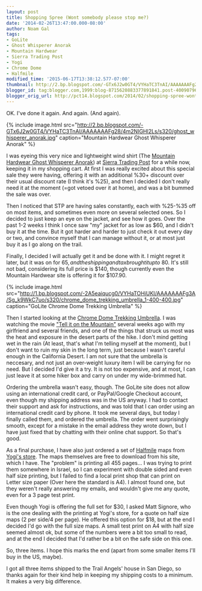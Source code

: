 ```yaml
---
layout: post
title: Shopping Spree (Wont somebody please stop me?)
date: '2014-02-26T13:47:00.000-08:00'
author: Noam Gal
tags:
- GoLite
- Ghost Whisperer Anorak
- Mountain Hardwear
- Sierra Trading Post
- Yogi
- Chrome Dome
- Halfmile
modified_time: '2015-06-17T13:38:12.577-07:00'
thumbnail: http://2.bp.blogspot.com/-GTx6J2w0GT4/VYHaTC3TnAI/AAAAAAAFg28/4m2NIGHl2Ls/s72-c/ghost_whisperer_anorak.jpg
blogger_id: tag:blogger.com,1999:blog-8715620883377891841.post-4009079629573607742
blogger_orig_url: http://pct14.blogspot.com/2014/02/shopping-spree-wont-somebody-please.html
---
```


OK. I've done it again. And again. (And again).
 
{% include image.html src="http://2.bp.blogspot.com/-GTx6J2w0GT4/VYHaTC3TnAI/AAAAAAAFg28/4m2NIGHl2Ls/s320/ghost_whisperer_anorak.jpg" caption="Mountain Hardwear Ghost Whisperer Anorak" %}

I was eyeing this very nice and lightweight wind shirt (The [Mountain Hardwear Ghost Whisperer Anorak](http://www.mountainhardwear.com/mens-ghost-whisperer-anorak-OM4625.html)) at [Sierra Trading Post](http://www.sierratradingpost.com/) for a while now, keeping it in my shopping cart. At first I was really excited about this special sale they were having, offering it with an additional %30+ discount over their usual discount rate (I think it's %25), and then I decided I don't really need it at the moment (=got vetoed over it at home), and was a bit bummed the sale was over.

Then I noticed that STP are having sales constantly, each with %25-%35 off on most items, and sometimes even more on several selected ones. So I decided to just keep an eye on the jacket, and see how it goes. Over the past 1-2 weeks I think I once saw "my" jacket for as low as $60, and I didn't buy it at the time. But it got harder and harder to just check it out every day or two, and convince myself that I can manage without it, or at most just buy it as I go along on the trail.

Finally, I decided I will actually get it and be done with it. I might regret it later, but it was on for $65, and the shipping and tax brought it up to ~$80. It's still not bad, considering its full price is $140, though currently even the Mountain Hardwear site is offering it for $107.90.
 
{% include image.html src="http://1.bp.blogspot.com/-2A5eaiqucg0/VYHaTOHiUKI/AAAAAAAFg3A/Sg_k9WkC7uo/s320/chrome_dome_trekking_umbrella_1-400-400.jpg" caption="GoLite Chrome Dome Trekking Umbrella" %}

Then I started looking at the&nbsp;[Chrome Dome Trekking Umbrella](http://www.golite.com/Chrome-Dome-Trekking-Umbrella-P928.aspx). I was watching the movie ["Tell it on the Mountain"](http://tellitonthemountain.com/)&nbsp;several weeks ago with my girlfriend and several friends, and one of the things that struck us most was the heat and exposure in the desert parts of the hike. I don't mind getting wet in the rain (At least, that's what I'm telling myself at the moment), but I don't want to ruin my skin in the long term, just because I wasn't careful enough in the California Desert. I am not sure that the umbrella is neccesary, and not just an over-weight luxury item I will be carrying for no need. But I decided I'd give it a try. It is not too expensive, and at most, I can just leave it at some hiker box and carry on under my wide-brimmed hat.

Ordering the umbrella wasn't easy, though. The GoLite site does not allow using an international credit card, or PayPal/Google Checkout account, even though my shipping address was in the US anyway. I had to contact their support and ask for instructions, and was told that I can order using an international credit card by phone. It took me several days, but today I finally called them, and ordered the umbrella. The order went surprisingly smooth, except for a mistake in the email address they wrote down, but I have just fixed that by chatting with their online chat support. So that's good.

As a final purchase, I have also just ordered a set of [Halfmile](http://www.pctmap.net/) maps from [Yogi's store](http://www.yogisbooks.com/pacific-crest-trail/halfmile-map-set-printing-services). The maps themselves are free to download from his site, which I have. The "problem" is printing all 455 pages... I was trying to print them somewhere in Israel, so I can experiment with double sided and even half size printing, but I failed to find a local print shop that can print on Letter size paper (Over here the standard is A4). I almost found one, but they weren't really answering my emails, and wouldn't give me any quote, even for a 3 page test print.

Even though Yogi is offering the full set for $30, I asked Matt Signore, who is the one dealing with the printing at Yogi's store, for a quote on half size maps (2 per side/4 per page). He offered this option for $18, but at the end I decided I'd go with the full size maps. A small test print on A4 with half size seemed almost ok, but some of the numbers were a bit too small to read, and at the end I decided that I'd rather be a bit on the safe side on this one.

So, three items. I hope this marks the end (apart from some smaller items I'll buy in the US, maybe).

I got all three items shipped to the Trail Angels' house in San Diego, so thanks again for their kind help in keeping my shipping costs to a minimum. It makes a very big difference.
